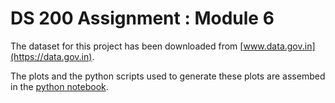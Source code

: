 # DS 200 Assignment : Module 6

The dataset for this project has been downloaded from [www.data.gov.in](https://data.gov.in).

The plots and the python scripts used to generate these plots are assembed in the [python notebook](./case-study.ipynb).
